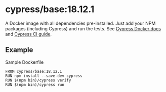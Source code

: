 <!-- WARNING: this file was autogenerated by generate-base-image.js -->
# cypress/base:18.12.1

A Docker image with all dependencies pre-installed.
Just add your NPM packages (including Cypress) and run the tests.
See [Cypress Docker docs](https://on.cypress.io/docker) and
[Cypress CI guide](https://on.cypress.io/ci).

## Example

Sample Dockerfile

```
FROM cypress/base:18.12.1
RUN npm install --save-dev cypress
RUN $(npm bin)/cypress verify
RUN $(npm bin)/cypress run
```
